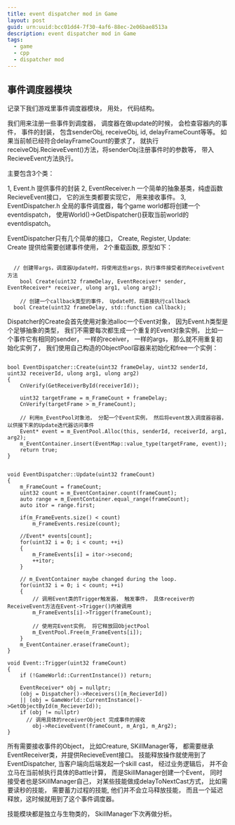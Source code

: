 ```yaml
---
title: event dispatcher mod in Game
layout: post
guid: urn:uuid:bcc01dd4-7f30-4af6-88ec-2e06bae8513a
description: event dispatcher mod in Game
tags:
  - game
  - cpp
  - dispatcher mod
---
```



## 事件调度器模块
记录下我们游戏里事件调度器模块， 用处， 代码结构。  

我们用来注册一些事件到调度器， 调度器在做update的时候， 会检查容器内的事件， 事件的封装， 包含senderObj, receiveObj, id, delayFrameCount等等。  如果当前帧已经符合delayFrameCount的要求了， 就执行receiveObj.RecieveEvent()方法，将senderObj注册事件时的参数等， 带入RecieveEvent方法执行。

主要包含3个类：

1, Event.h    提供事件的封装
2, EventReceiver.h    一个简单的抽象基类，纯虚函数RecieveEvent接口， 它的派生类都要实现它， 用来接收事件。
3, EventDispatcher.h  全局的事件调度器，每个game world都将创建一个eventdispatch， 使用World()->GetDispatcher()获取当前world的eventdispatch。  

EventDispatcher只有几个简单的接口， Create, Register, Update:  
Create 提供给需要创建事件使用， 2个重载函数, 原型如下：  
<pre><code>
  // 创建带args，调度器Update时，将使用这些args，执行事件接受者的ReceiveEvent方法
	bool Create(uint32 frameDelay, EventReceiver* sender, EventReceiver* receiver, ulong arg1, ulong arg2);
	
	// 创建一个callback类型的事件， Update时，将直接执行callback
  bool Create(uint32 frameDelay, std::function<void()> callback);
</code></pre>


Dispatcher的Create会首先使用对象池alloc一个Event对象， 因为Event.h类型是个足够抽象的类型， 我们不需要每次都生成一个重复的Event对象实例， 比如一个事件它有相同的sender， 一样的receiver， 一样的args， 那么就不用重复初始化实例了， 我们使用自己构造的ObjectPool容器来初始化和free一个实例：
<pre><code>
bool EventDispatcher::Create(uint32 frameDelay, uint32 senderId, uint32 receiverId, ulong arg1, ulong arg2)
{
    CnVerify(GetReceiverById(receiverId));

    uint32 targetFrame = m_FrameCount + frameDelay;
    CnVerify(targetFrame > m_FrameCount);

    // 利用m_EventPool对象池， 分配一个Event实例， 然后将event放入调度器容器， 以供接下来的Update迭代器访问事件
    Event* event = m_EventPool.Alloc(this, senderId, receiverId, arg1, arg2);
    m_EventContainer.insert(EventMap::value_type(targetFrame, event));
    return true;
}


void EventDispatcher::Update(uint32 frameCount)
{
    m_FrameCount = frameCount;
    uint32 count = m_EventContainer.count(frameCount);
    auto range = m_EventContainer.equal_range(frameCount);
    auto itor = range.first;

    if(m_FrameEvents.size() < count)
        m_FrameEvents.resize(count);

    //Event* events[count];
    for(uint32 i = 0; i < count; ++i)
    {
        m_FrameEvents[i] = itor->second;
        ++itor;
    }

    // m_EventContainer maybe changed during the loop.
    for(uint32 i = 0; i < count; ++i)
    {
        // 调用Event类的Trigger触发器， 触发事件， 具体receiver的ReceiveEvent方法在Event->Trigger()内被调用
        m_FrameEvents[i]->Trigger(frameCount);
        
        // 使用完Event实例， 将它释放回ObjectPool
        m_EventPool.Free(m_FrameEvents[i]);
    }
    m_EventContainer.erase(frameCount);
}

void Event::Trigger(uint32 frameCount)
{
    if (!GameWorld::CurrentInstance()) return;

    EventReceiver* obj = nullptr;
    (obj = Dispatcher()->Receivers()[m_RecieverId])
    || (obj = GameWorld::CurrentInstance()->GetObjectById(m_RecieverId));
	if (obj != nullptr)
	  // 调用具体的receiverObject 完成事件的接收
		obj->RecieveEvent(frameCount, m_Arg1, m_Arg2);
}
</code></pre>

所有需要接收事件的Object， 比如Creature,  SKillManager等， 都需要继承EventReceiver类，并提供RecieveEvent接口。
技能释放操作就使用到了EventDispatcher, 当客户端向后端发起一个skill cast， 经过业务逻辑后， 并不会立马在当前帧执行具体的Battle计算， 而是SkillManager创建一个Event， 同时接受者也是SKillManager自己， 对某些技能做成delayToNextCast方式， 比如需要读秒的技能， 需要蓄力过程的技能, 他们并不会立马释放技能， 而且一个延迟释放，这时候就用到了这个事件调度器。

技能模块都是独立与生物类的， SkillManager下次再做分析。  



